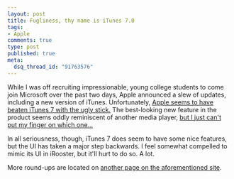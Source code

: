 ```yaml
--- 
layout: post
title: Fugliness, thy name is iTunes 7.0
tags: 
- Apple
comments: true
type: post
published: true
meta: 
  dsq_thread_id: "91763576"
---
```

While I was off recruiting impressionable, young college students to come join Microsoft over the past two days, Apple announced a slew of updates, including a new version of iTunes. Unfortunately, <a href="http://dsandler.org/wp/archives/2006/09/12/other-it7-commentary">Apple seems to have beaten iTunes 7 with the ugly stick.</a> The best-looking new feature in the product seems oddly reminiscent of another media player, <a href="http://www.microsoft.com/windows/windowsmedia/player/11/music.aspx">but I just can't put my finger on which one...</a>

  In all seriousness, though, iTunes 7 does seem to have some nice features, but the UI has taken a major step backwards. I feel somewhat compelled to mimic its UI in iRooster, but it'll hurt to do so. A lot.

  More round-ups are located on <a href="http://dsandler.org/wp/archives/2006/09/12/other-it7-commentary">another page on the aforementioned site</a>.
